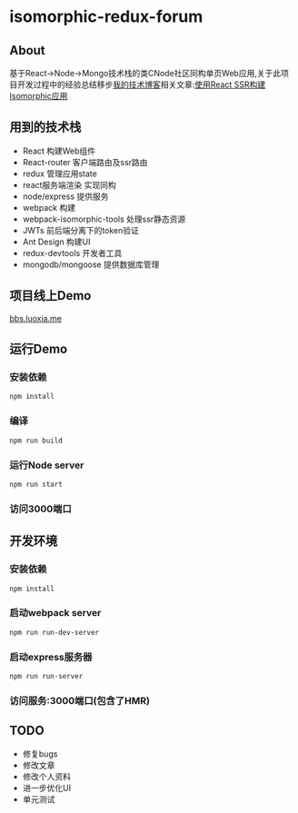 # isomorphic-redux-forum

## About

基于React->Node->Mongo技术栈的类CNode社区同构单页Web应用,关于此项目开发过程中的经验总结移步[我的技术博客](http://luoxia.me/code)相关文章:[使用React SSR构建Isomorphic应用](http://luoxia.me/code/2017/02/07/%E4%BD%BF%E7%94%A8React%20SSR%E6%9E%84%E5%BB%BAIsomorphic%E5%BA%94%E7%94%A8/)

## 用到的技术栈
<ul>
<li>React 构建Web组件</li>

<li>React-router 客户端路由及ssr路由</li>

<li>redux 管理应用state</li>

<li>react服务端渲染 实现同构</li>

<li>node/express 提供服务</li>

<li>webpack 构建</li>

<li>webpack-isomorphic-tools 处理ssr静态资源</li>

<li>JWTs 前后端分离下的token验证</li>

<li>Ant Design 构建UI</li>

<li>redux-devtools 开发者工具</li>

<li>mongodb/mongoose 提供数据库管理</li>
</ul>

## 项目线上Demo

[bbs.luoxia.me](http://bbs.luoxia.me:8080)

## 运行Demo

### 安装依赖
```
npm install
```
### 编译
```
npm run build
```
### 运行Node server
```
npm run start
```

### 访问3000端口

## 开发环境

### 安装依赖

```
npm install
```

### 启动webpack server
```
npm run run-dev-server
```

### 启动express服务器
```
npm run run-server
```
### 访问服务:3000端口(包含了HMR)

## TODO
<ul>
    <li>修复bugs</li>
    <li>修改文章</li>
    <li>修改个人资料</li>
    <li>进一步优化UI</li>
    <li>单元测试</li>
</ul>